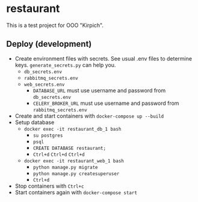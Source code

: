# restaurant

This is a test project for OOO "Kirpich".


## Deploy (development)

- Create environment files with secrets. See usual .env files to determine keys. ```generate_secrets.py``` can help you.
    - ```db_secrets.env```
    - ```rabbitmq_secrets.env```
    - ```web_secrets.env```
        - ```DATABASE_URL``` must use username and password from ```db_secrets.env```
        - ```CELERY_BROKER_URL``` must use username and password from ```rabbitmq_secrets.env```
- Create and start containers with ```docker-compose up --build```
- Setup database
    - ```docker exec -it restaurant_db_1 bash```
        - ```su postgres```
        - ```psql```
        - ```CREATE DATABASE restaurant;```
        - ```Ctrl+d``` ```Ctrl+d``` ```Ctrl+d```
    - ```docker exec -it restaurant_web_1 bash```
        - ```python manage.py migrate```
        - ```python manage.py createsuperuser```
        - ```Ctrl+d```
- Stop containers with ```Ctrl+c```
- Start containers again with ```docker-compose start```
